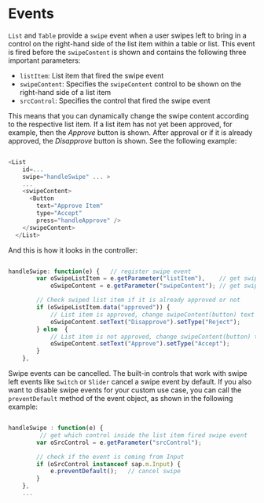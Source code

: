 <!-- loioe49832920f034638bf3ac6d9a0bd9af1 -->

# Events

`List` and `Table` provide a `swipe` event when a user swipes left to bring in a control on the right-hand side of the list item within a table or list. This event is fired before the `swipeContent` is shown and contains the following three important parameters:

-   `listItem`: List item that fired the swipe event
-   `swipeContent`: Specifies the `swipeContent` control to be shown on the right-hand side of a list item
-   `srcControl`: Specifies the control that fired the swipe event

This means that you can dynamically change the swipe content according to the respective list item. If a list item has not yet been approved, for example, then the *Approve* button is shown. After approval or if it is already approved, the *Disapprove* button is shown. See the following example:

```js

<List 
    id=... 
    swipe="handleSwipe" ... >
    ...
    <swipeContent>
      <Button
        text="Approve Item"
        type="Accept"
        press="handleApprove" />
    </swipeContent>
  </List>

```

And this is how it looks in the controller:

```js

handleSwipe: function(e) {   // register swipe event
        var oSwipeListItem = e.getParameter("listItem"),    // get swiped list item from event
            oSwipeContent = e.getParameter("swipeContent"); // get swiped content from event

        // Check swiped list item if it is already approved or not
        if (oSwipeListItem.data("approved")) {    
            // List item is approved, change swipeContent(button) text to Disapprove and type to Reject
            oSwipeContent.setText("Disapprove").setType("Reject");  
        } else  {
            // List item is not approved, change swipeContent(button) text to Approve and type to Accept
            oSwipeContent.setText("Approve").setType("Accept");     
        }
    },

```

Swipe events can be cancelled. The built-in controls that work with swipe left events like `Switch` or `Slider` cancel a swipe event by default. If you also want to disable swipe events for your custom use case, you can call the `preventDefault` method of the event object, as shown in the following example:

```js

handleSwipe : function(e) {
         // get which control inside the list item fired swipe event
        var oSrcControl = e.getParameter("srcControl");

        // check if the event is coming from Input
        if (oSrcControl instanceof sap.m.Input) {
            e.preventDefault();   // cancel swipe
        }
    },
    ...

```

